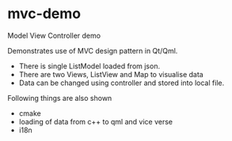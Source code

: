 # mvc-demo
Model View Controller demo

Demonstrates use of MVC design pattern in Qt/Qml.
- There is single ListModel loaded from json.
- There are two Views, ListView and Map to visualise data
- Data can be changed using controller and stored into local file.

Following things are also shown
- cmake
- loading of data from c++ to qml and vice verse
- i18n 
